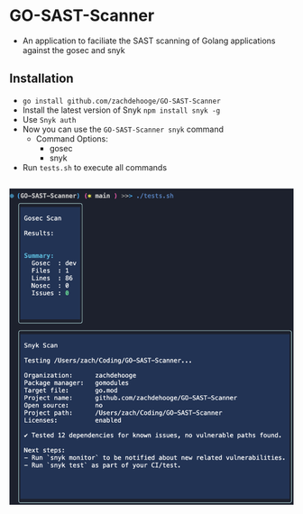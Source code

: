 # GO-SAST-Scanner
- An application to faciliate the SAST scanning of Golang applications against the gosec and snyk

## Installation
- `go install github.com/zachdehooge/GO-SAST-Scanner`
- Install the latest version of Snyk `npm install snyk -g`
- Use `Snyk auth`
- Now you can use the `GO-SAST-Scanner snyk` command
  - Command Options:
    - gosec
    - snyk
- Run `tests.sh` to execute all commands
##
![SAST OUTPUT](SAST_OUTPUT.png)
